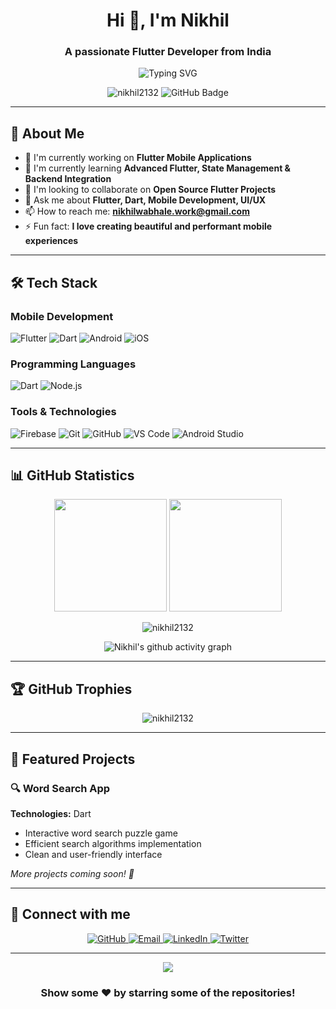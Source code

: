 <h1 align="center">Hi 👋, I'm Nikhil</h1>
<h3 align="center">A passionate Flutter Developer from India</h3>

<p align="center">
  <img src="https://readme-typing-svg.herokuapp.com?font=Fira+Code&pause=1000&color=2196F3&center=true&vCenter=true&width=435&lines=Flutter+Developer;Mobile+App+Enthusiast;Cross-Platform+Expert;Clean+Code+Advocate" alt="Typing SVG" />
</p>

<p align="center">
  <img src="https://komarev.com/ghpvc/?username=nikhil2132&label=Profile%20views&color=0e75b6&style=flat" alt="nikhil2132" />
  <img src="https://img.shields.io/github/followers/nikhil2132?label=Followers&style=social" alt="GitHub Badge">
</p>

---

## 🚀 About Me

- 🔭 I'm currently working on **Flutter Mobile Applications**
- 🌱 I'm currently learning **Advanced Flutter, State Management & Backend Integration**
- 👯 I'm looking to collaborate on **Open Source Flutter Projects**
- 💬 Ask me about **Flutter, Dart, Mobile Development, UI/UX**
- 📫 How to reach me: **nikhilwabhale.work@gmail.com**
- ⚡ Fun fact: **I love creating beautiful and performant mobile experiences**

---

## 🛠️ Tech Stack

### Mobile Development
![Flutter](https://img.shields.io/badge/Flutter-%2302569B.svg?style=for-the-badge&logo=Flutter&logoColor=white)
![Dart](https://img.shields.io/badge/dart-%230175C2.svg?style=for-the-badge&logo=dart&logoColor=white)
![Android](https://img.shields.io/badge/Android-3DDC84?style=for-the-badge&logo=android&logoColor=white)
![iOS](https://img.shields.io/badge/iOS-000000?style=for-the-badge&logo=ios&logoColor=white)

### Programming Languages
![Dart](https://img.shields.io/badge/dart-%230175C2.svg?style=for-the-badge&logo=dart&logoColor=white)
![Node.js](https://img.shields.io/badge/node.js-6DA55F?style=for-the-badge&logo=node.js&logoColor=white)

### Tools & Technologies
![Firebase](https://img.shields.io/badge/firebase-%23039BE5.svg?style=for-the-badge&logo=firebase)
![Git](https://img.shields.io/badge/git-%23F05033.svg?style=for-the-badge&logo=git&logoColor=white)
![GitHub](https://img.shields.io/badge/github-%23121011.svg?style=for-the-badge&logo=github&logoColor=white)
![VS Code](https://img.shields.io/badge/Visual%20Studio%20Code-0078d7.svg?style=for-the-badge&logo=visual-studio-code&logoColor=white)
![Android Studio](https://img.shields.io/badge/Android%20Studio-3DDC84.svg?style=for-the-badge&logo=android-studio&logoColor=white)

---

## 📊 GitHub Statistics

<p align="center">
  <img height="180em" src="https://github-readme-stats.vercel.app/api?username=nikhil2132&show_icons=true&theme=tokyonight&include_all_commits=true&count_private=true"/>
  <img height="180em" src="https://github-readme-stats.vercel.app/api/top-langs/?username=nikhil2132&layout=compact&langs_count=8&theme=tokyonight"/>
</p>

<p align="center">
  <img src="https://github-readme-streak-stats.herokuapp.com/?user=nikhil2132&theme=tokyonight" alt="nikhil2132" />
</p>

<p align="center">
  <img src="https://github-readme-activity-graph.vercel.app/graph?username=nikhil2132&theme=tokyo-night&hide_border=true" alt="Nikhil's github activity graph"/>
</p>

---

## 🏆 GitHub Trophies

<p align="center">
  <img src="https://github-profile-trophy.vercel.app/?username=nikhil2132&theme=tokyonight&no-frame=true&no-bg=false&margin-w=4" alt="nikhil2132" />
</p>

---

## 📱 Featured Projects

### 🔍 Word Search App
**Technologies:** Dart
- Interactive word search puzzle game
- Efficient search algorithms implementation
- Clean and user-friendly interface

*More projects coming soon! 🚀*

---

## 🤝 Connect with me

<p align="center">
  <a href="https://github.com/nikhil2132" target="_blank">
    <img src="https://img.shields.io/badge/GitHub-100000?style=for-the-badge&logo=github&logoColor=white" alt="GitHub"/>
  </a>
  <a href="mailto:nikhilwabhale.work@gmail.com" target="_blank">
    <img src="https://img.shields.io/badge/Email-D14836?style=for-the-badge&logo=gmail&logoColor=white" alt="Email"/>
  </a>
  <a href="https://www.linkedin.com/in/nikhil-wabhale-858984268/" target="_blank">
    <img src="https://img.shields.io/badge/LinkedIn-0077B5?style=for-the-badge&logo=linkedin&logoColor=white" alt="LinkedIn"/>
  </a>
  <a href="https://twitter.com/nikhil2132" target="_blank">
    <img src="https://img.shields.io/badge/Twitter-1DA1F2?style=for-the-badge&logo=twitter&logoColor=white" alt="Twitter"/>
  </a>
</p>

---

<p align="center">
  <img src="https://capsule-render.vercel.app/api?type=waving&color=gradient&height=60&section=footer"/>
</p>

<div align="center">
  
### Show some ❤️ by starring some of the repositories!

</div>
